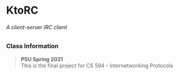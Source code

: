 # KtoRC
###### A client-server IRC client

### Class Information
> **PSU Spring 2021**  
> This is the final project for CS 594 - Internetworking Protocols  
